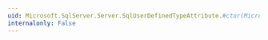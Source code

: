 ```yaml
---
uid: Microsoft.SqlServer.Server.SqlUserDefinedTypeAttribute.#ctor(Microsoft.SqlServer.Server.Format)
internalonly: False
---
```

